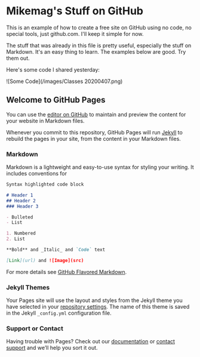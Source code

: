 # Mikemag's Stuff on GitHub

This is an example of how to create a free site on GitHub using no code, no special tools, just github.com. I'll keep it simple for now.

The stuff that was already in this file is pretty useful, especially the stuff on Markdown. It's an easy thing to learn. The examples below are good. Try them out.

Here's some code I shared yesterday:

![Some Code](/images/Classes 20200407.png)



## Welcome to GitHub Pages

You can use the [editor on GitHub](https://github.com/mikemag/mikemag.github.io/edit/master/README.md) to maintain and preview the content for your website in Markdown files.

Whenever you commit to this repository, GitHub Pages will run [Jekyll](https://jekyllrb.com/) to rebuild the pages in your site, from the content in your Markdown files.

### Markdown

Markdown is a lightweight and easy-to-use syntax for styling your writing. It includes conventions for

```markdown
Syntax highlighted code block

# Header 1
## Header 2
### Header 3

- Bulleted
- List

1. Numbered
2. List

**Bold** and _Italic_ and `Code` text

[Link](url) and ![Image](src)
```

For more details see [GitHub Flavored Markdown](https://guides.github.com/features/mastering-markdown/).

### Jekyll Themes

Your Pages site will use the layout and styles from the Jekyll theme you have selected in your [repository settings](https://github.com/mikemag/mikemag.github.io/settings). The name of this theme is saved in the Jekyll `_config.yml` configuration file.

### Support or Contact

Having trouble with Pages? Check out our [documentation](https://help.github.com/categories/github-pages-basics/) or [contact support](https://github.com/contact) and we’ll help you sort it out.
